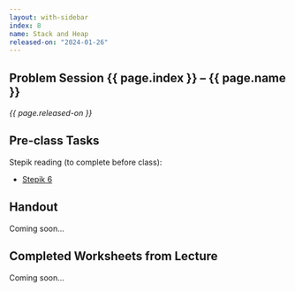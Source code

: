 ```yaml
---
layout: with-sidebar
index: 8
name: Stack and Heap
released-on: "2024-01-26"
---
```


## Problem Session {{ page.index }} – {{ page.name }}

_{{ page.released-on }}_

## Pre-class Tasks

Stepik reading (to complete before class):
- [Stepik 6](https://stepik.org/lesson/573911/step/1?unit=568501)

## Handout

Coming soon...

## Completed Worksheets from Lecture

Coming soon...